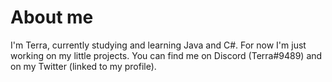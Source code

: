 
# About me
I'm Terra, currently studying and learning Java and C#. For now I'm just working on my little projects.
You can find me on Discord (Terra#9489) and on my Twitter (linked to my profile).
<!---
# Portfolio
![1](https://user-images.githubusercontent.com/19367314/214005956-718e0305-5607-4ef0-9e59-9ee22422240b.png)
![2](https://user-images.githubusercontent.com/19367314/214005966-e867aeeb-afb1-4c8b-8d4b-464326857452.png)
![3](https://user-images.githubusercontent.com/19367314/214005967-f6a9c714-012b-4d0b-9f0e-cb981108af66.png)
![4](https://user-images.githubusercontent.com/19367314/214005968-ee6b8f62-c4a9-4747-ab63-13e29963f98c.png)
![5](https://user-images.githubusercontent.com/19367314/214005971-58a6fe11-bc26-4dba-a2de-29616a6892af.png)
<a href="https://github.com/elterrasense/RratBot"><img src="https://user-images.githubusercontent.com/19367314/214005974-67258226-4dda-403e-afa0-ff7e29c6aec9.png"></a>
<a href="https://github.com/elterrasense/SchoolQuest"><img src="https://user-images.githubusercontent.com/19367314/214005978-f6b7566c-fd41-47f8-8fb1-90403db4c056.png"></a>
<a href="https://github.com/elterrasense/cleverp"><img src="https://user-images.githubusercontent.com/19367314/232994804-c16baf40-82c9-40da-817b-22ab2907e3b0.png"></a>
<a href="https://portofolio-de-aitor.webflow.io/"><img src="https://user-images.githubusercontent.com/19367314/214005979-378c4d60-5878-49aa-bf2f-180cb2f7c639.png"></a>
![9](https://user-images.githubusercontent.com/19367314/214005981-a532a9d1-ffbf-4422-b1b3-41ad98e91948.png)

<!---
elterrasense/elterrasense is a ✨ special ✨ repository because its `README.md` (this file) appears on your GitHub profile.
You can click the Preview link to take a look at your changes.
--->
